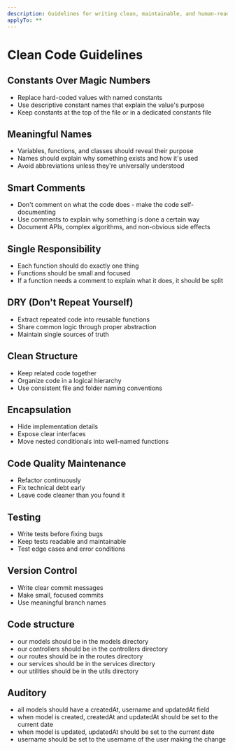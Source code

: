 ```yaml
---
description: Guidelines for writing clean, maintainable, and human-readable code. Apply these rules when writing or reviewing code to ensure consistency and quality.
applyTo: **
---
```


# Clean Code Guidelines

## Constants Over Magic Numbers

- Replace hard-coded values with named constants
- Use descriptive constant names that explain the value's purpose
- Keep constants at the top of the file or in a dedicated constants file

## Meaningful Names

- Variables, functions, and classes should reveal their purpose
- Names should explain why something exists and how it's used
- Avoid abbreviations unless they're universally understood

## Smart Comments

- Don't comment on what the code does - make the code self-documenting
- Use comments to explain why something is done a certain way
- Document APIs, complex algorithms, and non-obvious side effects

## Single Responsibility

- Each function should do exactly one thing
- Functions should be small and focused
- If a function needs a comment to explain what it does, it should be split

## DRY (Don't Repeat Yourself)

- Extract repeated code into reusable functions
- Share common logic through proper abstraction
- Maintain single sources of truth

## Clean Structure

- Keep related code together
- Organize code in a logical hierarchy
- Use consistent file and folder naming conventions

## Encapsulation

- Hide implementation details
- Expose clear interfaces
- Move nested conditionals into well-named functions

## Code Quality Maintenance

- Refactor continuously
- Fix technical debt early
- Leave code cleaner than you found it

## Testing

- Write tests before fixing bugs
- Keep tests readable and maintainable
- Test edge cases and error conditions

## Version Control

- Write clear commit messages
- Make small, focused commits
- Use meaningful branch names


## Code structure

- our models should be in the models directory
- our controllers should be in the controllers directory
- our routes should be in the routes directory
- our services should be in the services directory
- our utilities should be in the utils directory

## Auditory

- all models should have a createdAt, username and updatedAt field
- when model is created, createdAt and updatedAt should be set to the current date
- when model is updated, updatedAt should be set to the current date
- username should be set to the username of the user making the change
